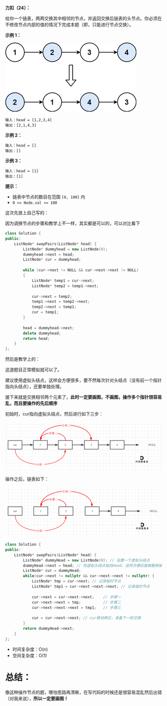 **力扣（24）：**

给你一个链表，两两交换其中相邻的节点，并返回交换后链表的头节点。你必须在不修改节点内部的值的情况下完成本题（即，只能进行节点交换）。

**示例 1：**

![](img/13.jpg)

```
输入：head = [1,2,3,4]
输出：[2,1,4,3]
```

**示例 2：**

```
输入：head = []
输出：[]
```

**示例 3：**

```
输入：head = [1]
输出：[1]
```

 

**提示：**

- 链表中节点的数目在范围 `[0, 100]` 内
- `0 <= Node.val <= 100`



这次先放上自己写的：

因为调换节点的步骤和教学上不一样，其实都是可以的，可以对比看下

```cpp
class Solution {
public:
    ListNode* swapPairs(ListNode* head) {
		ListNode* dummyhead = new ListNode(0);
		dummyhead->next = head;
		ListNode* cur = dummyhead;

		while (cur->next != NULL && cur->next->next != NULL)
		{
			ListNode* temp1 = cur->next;
			ListNode* temp2 = temp1->next;

			cur->next = temp2;
			temp1->next = temp2->next;
			temp2->next = temp1;
			cur = temp1;
		}

		head = dummyhead->next;
		delete dummyhead;
		return head;
    }
};
```



然后是教学上的：

这道题目正常模拟就可以了。

建议使用虚拟头结点，这样会方便很多，要不然每次针对头结点（没有前一个指针指向头结点），还要单独处理。

接下来就是交换相邻两个元素了，**此时一定要画图，不画图，操作多个指针很容易乱，而且要操作的先后顺序**

初始时，cur指向虚拟头结点，然后进行如下三步：

![](img/14.png)

操作之后，链表如下：

![](img/15.png)

```cpp
class Solution {
public:
    ListNode* swapPairs(ListNode* head) {
        ListNode* dummyHead = new ListNode(0); // 设置一个虚拟头结点
        dummyHead->next = head; // 将虚拟头结点指向head，这样方便后面做删除操作
        ListNode* cur = dummyHead;
        while(cur->next != nullptr && cur->next->next != nullptr) {
            ListNode* tmp = cur->next; // 记录临时节点
            ListNode* tmp1 = cur->next->next->next; // 记录临时节点

            cur->next = cur->next->next;    // 步骤一
            cur->next->next = tmp;          // 步骤二
            cur->next->next->next = tmp1;   // 步骤三

            cur = cur->next->next; // cur移动两位，准备下一轮交换
        }
        return dummyHead->next;
    }
};
```

- 时间复杂度：O(n)
- 空间复杂度：O(1)



# 总结：

像这种操作节点的题，哪怕思路再清晰，在写代码的时候还是很容易混乱然后出错（对我来说），**所以一定要画图！**
